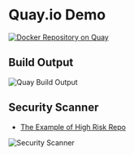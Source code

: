 # Quay.io Demo

[![Docker Repository on Quay](https://quay.io/repository/pihuang/quay-demo/status "Docker Repository on Quay")](https://quay.io/repository/pihuang/quay-demo)

## Build Output

![Quay Build Output](https://raw.github.com/pichuang/quay-demo/master/imgs/build_output.png)

## Security Scanner
- [The Example of High Risk Repo](https://quay.io/repository/dsslimshaddy/virus-total?tab=info)

![Security Scanner](https://raw.github.com/pichuang/quay-demo/master/imgs/security_scanner.png)




